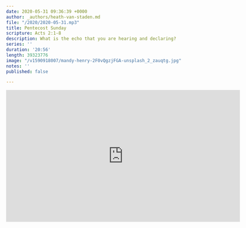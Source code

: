 ```yaml
---
date: 2020-05-31 09:36:39 +0000
author: _authors/heath-van-staden.md
file: "/2020/2020-05-31.mp3"
title: Pentecost Sunday
scripture: Acts 2:1-8
description: What is the echo that you are hearing and declaring?
series: ''
duration: '20:56'
length: 39323776
image: "/v1590918007/mandy-henry-2F0vQgzjFGA-unsplash_2_zauqtg.jpg"
notes: ''
published: false

---
```

<iframe src="https://player.vimeo.com/video/424485894" width="640" height="360" frameborder="0" allow="autoplay; fullscreen" allowfullscreen></iframe>